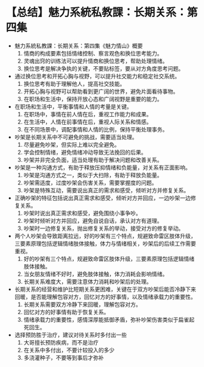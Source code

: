 # 【总结】魅力系統私教課：长期关系：第四集

-   魅力系統私教課：长期关系：第四集《魅力情山》概要
    1.  情商的构成要素包括情绪控制、察言观色和换位思考能力。
    2.  灵魂出窍的训练法可以提升情商和换位思考，帮助处理情绪。
    3.  换位思考是解决争执的关键，不要贴标签，要从对方角度思考问题。
-   通过换位思考和开拓心胸与视野，可以提升社交能力和稳定社交系统。
    1.  换位思考有助于理解他人，提高社交技能。
    2.  开拓心胸与视野可以帮助看到更广阔的世界，避免片面看待事物。
    3.  在职场和生活中，保持开放心态和广阔视野是重要的能力。
-   在职场和生活中，平衡事情和人情的考量是关键。
    1.  在职场中，事情在前人情在后，重视工作能力和成果。
    2.  在生活中，人情在前事情在后，重视人际关系和情感。
    3.  在不同场景中，调配事情和人情的比例，保持平衡处理事务。
-   吵架是长期关系中不可避免的挑战，需要适当处理。
    1.  尽量避免吵架，但实际上难以完全避免。
    2.  学会控制情绪，避免情绪冲动导致无法挽回的后果。
    3.  吵架并非完全负面，适当处理有助于解决问题和改善关系。
-   吵架是一种沟通方式，有助于释放压抑情绪和负能量，对关系有正面影响。
    1.  吵架是沟通方式之一，类似于大扫除，有助于释放负能量。
    2.  吵架需适度，过度吵架会伤害关系，需要掌握度的问题。
    3.  吵架是特殊互动，需要说出真正的需求和感受，倾听对方并修复关系。
-   正确吵架的特征包括说出真正需求和感受，倾听对方并回应，一边吵架一边修复关系。
    1.  吵架时说出真正需求和感受，避免围绕小事争吵。
    2.  吵架时倾听对方并回应，避免自说自话，承认对方有道理。
    3.  吵架时一边修复关系，抛出修复关系的举动，接受对方的修复举动。
-   两个人吵架会导致距离拉远，好的吵架有三个特点，规避致命雷区肢体升级，三要素原理包括逻辑情绪肢体接触，体力与情绪相关，吵架后的后续工作需要重视。
    1.  好的吵架有三个特点，规避致命雷区肢体升级，三要素原理包括逻辑情绪肢体接触。
    2.  当女朋友情绪不好时，避免肢体接触，体力消耗会影响情绪。
    3.  长期关系难度大，需要注意体力消耗和吵架后的处理。
-   长期关系的经营和维护比短期关系更困难，关键在于双方吵架后能否冷静下来回暖，是否能理解包容对方，回忆对方的好事情，以及情绪承载力的重要性。
    1.  长期关系需要双方冷静下来回暖，理解包容对方。
    2.  回忆对方的好事情有助于恢复关系。
    3.  情绪承载力的重要性，感情深厚能抵御矛盾，弥补吵架伤害类似于扁雀起死回生。
-   选择预防胜于治疗，建议对待关系时多付出一些
    1.  大哥擅长预防疾病，而不是治疗
    2.  在关系中多付出，不要计较投入的多少
    3.  多浇灌种子，不要等到事后才弥补